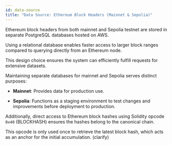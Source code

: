 ```yaml
---
id: data-source
title: "Data Source: Ethereum Block Headers (Mainnet & Sepolia)"
---
```


Ethereum block headers from both mainnet and Sepolia testnet are stored in separate PostgreSQL databases hosted on AWS.

Using a relational database enables faster access to larger block ranges compared to querying directly from an Ethereum node.

This design choice ensures the system can efficiently fulfill requests for extensive datasets.

Maintaining separate databases for mainnet and Sepolia serves distinct purposes:

- **Mainnet**: Provides data for production use.

- **Sepolia**: Functions as a staging environment to test changes and improvements before deployment to production.

Additionally, direct access to Ethereum block hashes using Solidity opcode `0x40` (BLOCKHASH) ensures the hashes belong to the canonical chain.

This opcode is only used once to retrieve the latest block hash, which acts as an anchor for the initial accumulation. (clarify)
